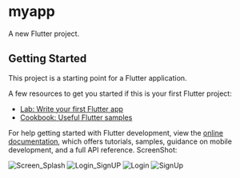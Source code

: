 # myapp

A new Flutter project.

## Getting Started

This project is a starting point for a Flutter application.

A few resources to get you started if this is your first Flutter project:

- [Lab: Write your first Flutter app](https://docs.flutter.dev/get-started/codelab)
- [Cookbook: Useful Flutter samples](https://docs.flutter.dev/cookbook)

For help getting started with Flutter development, view the
[online documentation](https://docs.flutter.dev/), which offers tutorials,
samples, guidance on mobile development, and a full API reference.
ScreenShot:

![Screen_Splash](https://user-images.githubusercontent.com/56146545/197920036-e5f797e0-c5ee-4746-91e9-714c578e8212.png)
![Login_SignUP](https://user-images.githubusercontent.com/56146545/197920054-1a643412-57c6-4fc2-98a4-d998665896e9.png)
![Login](https://user-images.githubusercontent.com/56146545/197920072-b6c1c248-156b-4b96-8fa1-86cadbb7eb40.png)
![SignUp](https://user-images.githubusercontent.com/56146545/197920093-eff80bac-7ab0-43bb-a942-33b2325fcdc3.png)
